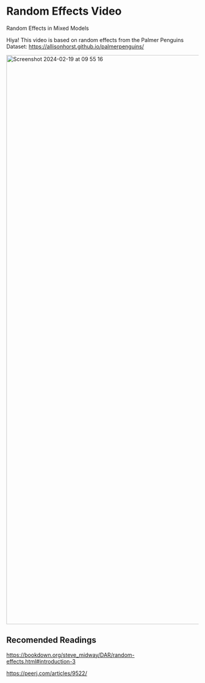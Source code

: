 # Random Effects Video
Random Effects in Mixed Models

Hiya! This video is based on random effects from the Palmer Penguins Dataset: 
https://allisonhorst.github.io/palmerpenguins/

<img width="1492" alt="Screenshot 2024-02-19 at 09 55 16" src="https://github.com/chloefouilloux/Random_Effects/assets/62814239/28eb1232-0443-4a8e-a312-564b4a1ae984">


## Recomended Readings
https://bookdown.org/steve_midway/DAR/random-effects.html#introduction-3 

https://peerj.com/articles/9522/ 
